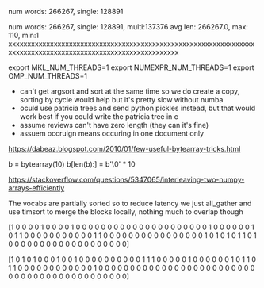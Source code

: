 num words: 266267, single: 128891

num words: 266267, single: 128891, multi:137376
avg len: 266267.0, max: 110, min:1
xxxxxxxxxxxxxxxxxxxxxxxxxxxxxxxxxxxxxxxxxxxxxxxxxxxxxxxxxxxxxxxxxxxxxxxxxxxxxxxxxxxxxxxxxxxxxxxxxxxxxxxxxxxxxx

export MKL_NUM_THREADS=1
export NUMEXPR_NUM_THREADS=1
export OMP_NUM_THREADS=1


- can't get argsort and sort at the same time so we do create a copy, sorting by cycle would help but it's pretty slow without numba
- oculd use patricia trees and send python pickles instead, but that would work best if you could write the patricia tree in c
- assume reviews can't have zero length (they can it's fine)
- assuem occruign means occuring in one document only

https://dabeaz.blogspot.com/2010/01/few-useful-bytearray-tricks.html

b = bytearray(10)
b[len(b):] = b'\0' * 10


https://stackoverflow.com/questions/5347065/interleaving-two-numpy-arrays-efficiently



The vocabs are partially sorted so to reduce latency we just all_gather and use timsort to merge the blocks locally, nothing much to overlap though



[1 0 0 0 0 1 0 0 0 0 1 0 0 0 0 0 0 0 0 0 0 0 0 0 0 0 0 0 0 0 0 0 1 0 0 0 0 0 0 1 0 1 1 0 0 0 0 0 0 0 0 0 0 0 1 1 0 0 0 0 0 0 0 0 0 0 0 0 0 0 0 0 1 0 1 0 1 0 1 1 0 1 0 0 0 0 0 0 0 0 0 0 0 0 0 0 0 0 0 0 0]

[1 0 1 0 1 0 0 0 1 0 0 1 0 0 0 0 0 0 0 0 0 0 1 1 1 0 0 0 0 0 1 0 0 0 0 0 0 1 0 1 1 0 1 1 0 0 0 0 0 0 0 0 0 0 0 0 1 0 0 0 0 0 0 0 0 0 0 0 0 0 0 0 0 0 0 0 0 0 0 0 0 0 0 0 0 0 0 0 0 0 0 0 0 0 0 0 0 0 0 0 0]
